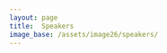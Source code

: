 ```yaml
---
layout: page
title:  Speakers
image_base: /assets/image26/speakers/
---
```

<!-- 
<img style="float: centre;" src="/assets/image24/speakers/alberto.jpeg" width="40%"/>

[Alberto Aletá](https://aaleta.github.io/)

Dr. Alberto Aletá is a Spanish physicist and data scientist expert on the field of Complex Systems. He is mostly known for his work on epidemic modelling, specially during the Covid-19 pandemic. However, his interests are very interdisciplinary, with contributions in fields like game theory, sustainable nutrition and social dynamics.  

Alberto’s work is characterised by the use of data driven approaches to model dynamical systems and a quest for unraveling the causal mechanisms behind the dynamics observed. His works often rely on the use of agent based models, network science, higher order networks and multivariate statistics. 

Alberto obtained his PhD in Physics (Cum Laude) from the Universidad of Zaragoza in 2019 and then he did a postdoc stay at ISI Foundation (Torino, Italy) until 2022. Recently he has been granted a Ramón y Cajal fellowship and is currently working at the Instituto Universitario de Investigación de Biocomputación y Física de Sistemas Complejos (BIFI).

<img style="float: centre;" src="/assets/image24/speakers/sofia.jpeg" width="40%"/>

[Andreia Sofia Teixeira](https://andreiasofiateixeira.com/)

Andreia Sofia Teixeira is an Assistant Professor in the Department of Informatics at the Faculty of Sciences, University of Lisbon, and a Researcher at LASIGE, where she teaches in the domains of Complex Data Analysis and Machine Learning. Beyond her academic roles, she is an active member of scientific societies, including the Network Science Society's Executive Committee, the council of the Complex Systems Society, and the role of General Secretary within the Women in Network Science Society. 

Sofia's research journey began with a focus on graph theory and network analysis from an edge-centric perspective moving towards developing measures, computational models, and simulation frameworks to unravel the intricate structure and dynamics of complex data and collective behavior within complex systems.


<img style="float: centre;" src="/assets/image24/speakers/luce.png" width="40%"/>

[Luce Prignano](https://www.dribia.com/team/phd-luce-prignano/)

Dr. Luce Prignano is the project manager at NGO Heurística, overseeing research, scientific communication, and interdisciplinary educational projects. She maintains collaborations with a broad spectrum of academic institutions, NGOs, and public organizations.

Holding a PhD in Physics, Luce is currently affiliated with the Complex Systems Lab Barcelona (ClabB) and the University of Barcelona Institute of Complex Systems (UBICS). Her initial foray into transdisciplinary research was at the Catalan Institute of Human Paleoecology and Social Evolution (IPHES), where she learned to cooperate with professionals from diverse academic and scientific backgrounds.

Her research adopts methodologies from Statistical Physics, Complex Systems, and Network Science to analyze past societies and explore the dynamics of human interactions.

<img style="float: centre;" src="/assets/image24/speakers/marta.jpeg" width="40%"/>

[Marta Sales Pardo](http://seeslab.info/researchers/sales-pardo/)

Marta Sales-Pardo obtained a PhD in Physics from Universitat de Barcelona. She did her postdoctoral work at Northwestern University, where she was the recipient of a Fulbright Scholarship and later she became a Research Assistant Professor at the Northwestern University Clinical and Translational Science Institute with joint appointments in the Department of Chemical and Biological Engineering and the Northwestern Institute on Complex Systems. In 2009 she moved to Universitat Rovira i Virgili where she is now a Professor in the Department of Chemical Engineering and coleads the SEES lab with Roger Guimerà.

In 2013 and 2021 she received an ICREA Acadèmia Award for her excellence in research. From 2019 until 2021 she was member of the Advisory Board of the McDonnell Foundation. Since 2021 she is a Fellow of the Network Science Society. Since July 2022 she is the president of the Catalan Complex Systems Society. -->

<!---
<img style="float: centre;" src="/assets/image23/speakers/karolinewiesner.jpg" width="25%"/>

[Karoline Wiesner](https://www.karowiesner.org/)

Karoline Wiesner is Professor of Complexity Science at the University of Potsdam, Germany, and External Faculty of the Complexity Science Hub Vienna. With a PhD in physics from Uppsala University, Sweden, and after research fellowships at the Santa Fe Institute and the University of California, Davis, she joined the School of Mathematics at the University of Bristol in 2007 as Assistant Professor and the Institute of Physics and Astronomy at the University of Potsdam in 2021 as full professor. In the past, Karoline Wiesner has held Visiting Research Professorships at the Potsdam Institute for Climate Impact Research, at the Institute for Theoretical Physics at Lund University, and at the Niels Bohr Institute at Copenhagen University. She is the author of "What is a complex systems", published with Yale University Press (2020).

<br>

<img style="float: centre;" src="/assets/image23/speakers/maria.jpg" width="25%"/>

[Maria del Rio-Chanona](https://mariadelriochanona.info/)

Maria is a JSMF Postdoctoral Fellow at the Complexity Science Hub Vienna. Her research draws from network science, natural language processing, and agent-based modelling and focuses on labour economics, the future of work, green transition, the economic impact of the Covid-19 pandemic and the Great Resignation. Maria has a PhD in Mathematics from Oxford University, where she was part of the Complexity Economics group of the Institute for New Economic Thinking at the Oxford Martin School. She has worked alongside international policy organizations, including the International Monetary Fund and the International Labour Organisation. Before her postgraduate studies, Maria did her undergraduate studies in Physics at UNAM, Mexico.

<br>

<img style="float: centre;" src="/assets/image23/speakers/deroos.png" width="25%"/>

[André de Roos](https://staff.fnwi.uva.nl/a.m.deroos/)

André de Roos is professor of theoretical ecology and external faculty member Santa-Fe (more info soon).

<br>

<img style="float: centre;" src="/assets/image23/speakers/fariba.jpg" width="25%"/>

[Fariba Karimi](https://networkinequality.com/people/fariba-karimi/)

Fariba Karimi has been a team leader in computational social science at the CSH Vienna and an assistant professor at the Department of Network and Data Science at CEU since March 2021. Fariba received her PhD degree in physics and computational science from Umea University (Sweden) in 2015 and was a PostDoc at GESIS – Leibniz Institute for Social Sciences in Germany. Fariba’s research focuses on computational social science, the emergence of biases and inequality in networks and algorithms, and modeling human behavior. Her recent research revolves around the topics of visibility of minorities in social networks, the impact of network structure on ranking and recommender algorithms, and disparities in academia and its impact on under-represented groups. She combines statistical analyses of large datasets of online interactions with computational models, agent-based modeling, and network analysis. In 2022, Fariba together with a team of international researchers was awarded an EU Horizon grant to study multi-criteria fairness in AI systems.

-->